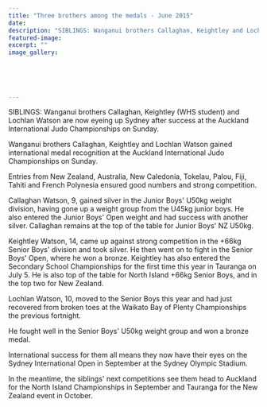 ```yaml
---
title: "Three brothers among the medals - June 2015"
date: 
description: "SIBLINGS: Wanganui brothers Callaghan, Keightley and Lochlan Watson are now eyeing up Sydney after success at the Auckland International Judo Championships on Sunday, Wanganui Chronicle 24/6/15..."
featured-image: 
excerpt: ""
image_gallery:
    
    
    
    
    
---
```


<p><span>SIBLINGS: Wanganui brothers Callaghan, Keightley (WHS student) and Lochlan Watson are now eyeing up Sydney after success at the Auckland International Judo Championships on Sunday.&nbsp;</span></p>
<p>Wanganui brothers Callaghan, Keightley and Lochlan Watson gained international medal recognition at the Auckland International Judo Championships on Sunday.</p>
<p>Entries from New Zealand, Australia, New Caledonia, Tokelau, Palou, Fiji, Tahiti and French Polynesia ensured good numbers and strong competition.</p>
<p>Callaghan Watson, 9, gained silver in the Junior Boys' U50kg weight division, having gone up a weight group from the U45kg junior boys. He also entered the Junior Boys' Open weight and had success with another silver. Callaghan remains at the top of the table for Junior Boys' NZ U50kg.</p>
<p>Keightley Watson, 14, came up against strong competition in the +66kg Senior Boys' division and took silver. He then went on to fight in the Senior Boys' Open, where he won a bronze. Keightley has also entered the Secondary School Championships for the first time this year in Tauranga on July 5. He is also top of the table for North Island +66kg Senior Boys, and in the top two for New Zealand.</p>
<p>Lochlan Watson, 10, moved to the Senior Boys this year and had just recovered from broken toes at the Waikato Bay of Plenty Championships the previous fortnight.</p>
<p>He fought well in the Senior Boys' U50kg weight group and won a bronze medal.</p>
<p>International success for them all means they now have their eyes on the Sydney International Open in September at the Sydney Olympic Stadium.</p>
<p>In the meantime, the siblings' next competitions see them head to Auckland for the North Island Championships in September and Tauranga for the New Zealand event in October.</p>

